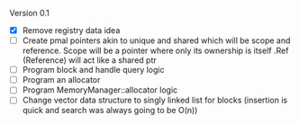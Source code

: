 
Version 0.1

- [x] Remove registry data idea
- [ ] Create pmal pointers akin to unique and shared which will be scope and reference. Scope will be a pointer where only its ownership is itself .Ref (Reference) will act like a shared ptr
- [ ] Program block and handle query logic
- [ ] Program an allocator
- [ ] Program MemoryManager::allocator logic
- [ ] Change vector data structure to singly linked list for blocks (insertion is quick and search was always going to be O(n))
